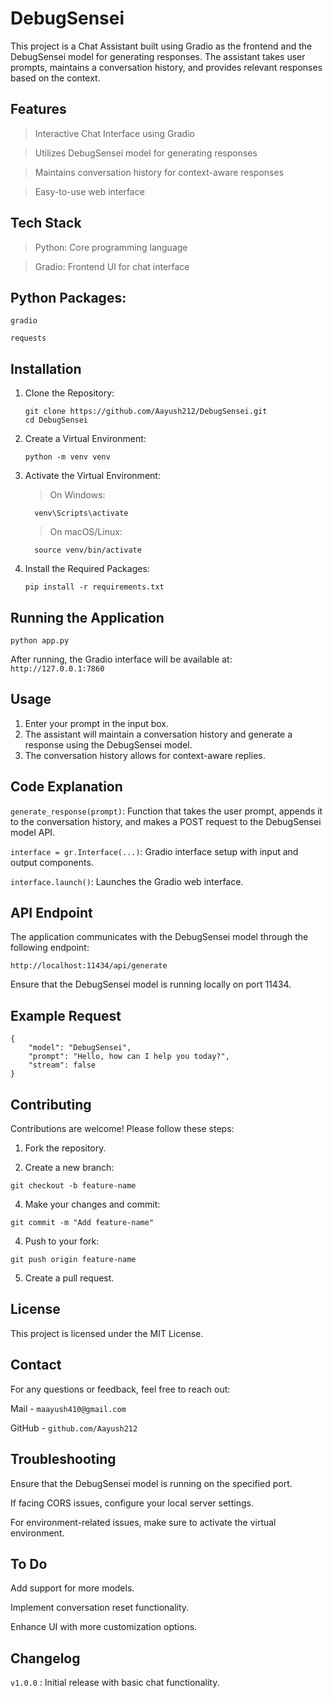 # DebugSensei
This project is a Chat Assistant built using Gradio as the frontend and the DebugSensei model for generating responses. The assistant takes user prompts, maintains a conversation history, and provides relevant responses based on the context.

## Features
> Interactive Chat Interface using Gradio

> Utilizes DebugSensei model for generating responses

> Maintains conversation history for context-aware responses

> Easy-to-use web interface

## Tech Stack
> Python: Core programming language

> Gradio: Frontend UI for chat interface

## Python Packages:
  ```gradio```

  ```requests```

## Installation
1. Clone the Repository:
    ```
    git clone https://github.com/Aayush212/DebugSensei.git
    cd DebugSensei
    ```

2. Create a Virtual Environment:
    ```
    python -m venv venv
    ```

3. Activate the Virtual Environment:
   > On Windows:
   
         venv\Scripts\activate

   > On macOS/Linux:
   
         source venv/bin/activate

5. Install the Required Packages:
     ```
     pip install -r requirements.txt
     ```

## Running the Application
  ```python app.py```

After running, the Gradio interface will be available at:
  ```http://127.0.0.1:7860```

## Usage
1. Enter your prompt in the input box.
2. The assistant will maintain a conversation history and generate a response using the DebugSensei model.
3. The conversation history allows for context-aware replies.

## Code Explanation
```generate_response(prompt)```:
    Function that takes the user prompt, appends it to the conversation history, and makes 
    a POST request to the DebugSensei model API.

```interface = gr.Interface(...)```:
    Gradio interface setup with input and output components.

```interface.launch()```:
    Launches the Gradio web interface.

## API Endpoint

The application communicates with the DebugSensei model through the following endpoint:

  ```
  http://localhost:11434/api/generate
  ```

Ensure that the DebugSensei model is running locally on port 11434.

## Example Request
  ```
  {
      "model": "DebugSensei",
      "prompt": "Hello, how can I help you today?",
      "stream": false
  }
  ```

## Contributing

Contributions are welcome! Please follow these steps:

1. Fork the repository.

2. Create a new branch:
  ```
  git checkout -b feature-name
  ```

4. Make your changes and commit:
  ```
  git commit -m "Add feature-name"
  ```

4. Push to your fork:
  ```
  git push origin feature-name
  ```
5. Create a pull request.

## License

This project is licensed under the MIT License.

## Contact
For any questions or feedback, feel free to reach out:

Mail - ```maayush410@gmail.com```

GitHub - ```github.com/Aayush212```

## Troubleshooting

Ensure that the DebugSensei model is running on the specified port.

If facing CORS issues, configure your local server settings.

For environment-related issues, make sure to activate the virtual environment.

## To Do

Add support for more models.

Implement conversation reset functionality.

Enhance UI with more customization options.

## Changelog

```v1.0.0``` : Initial release with basic chat functionality.



